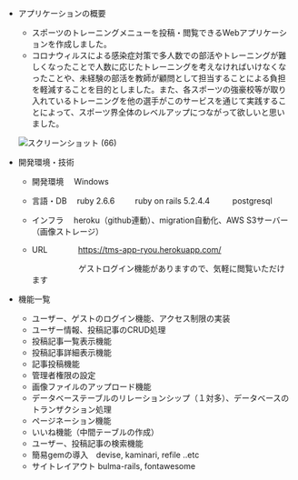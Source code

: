 - アプリケーションの概要
   - スポーツのトレーニングメニューを投稿・閲覧できるWebアプリケーションを作成しました。
   - コロナウィルスによる感染症対策で多人数での部活やトレーニングが難しくなったことで人数に応じたトレーニングを考えなければいけなくなったことや、未経験の部活を教師が顧問として担当することによる負担を軽減することを目的としました。また、各スポーツの強豪校等が取り入れているトレーニングを他の選手がこのサービスを通じて実践することによって、スポーツ界全体のレベルアップにつながって欲しいと思いました。

   ![スクリーンショット (66)](https://user-images.githubusercontent.com/71174687/99245530-111f8700-2847-11eb-87c5-3a9bd99eb9ab.png)

 - 開発環境・技術
   - 開発環境　 Windows
   - 言語・DB　   ruby 2.6.6  　　 ruby on rails 5.2.4.4     &emsp; &emsp; postgresql
   - インフラ　 heroku（github連動）、migration自動化、AWS S3サーバー（画像ストレージ）
   - URL       &emsp;&emsp; &emsp;  https://tms-app-ryou.herokuapp.com/

     &emsp;&emsp; &emsp; &emsp;&emsp;  ゲストログイン機能がありますので、気軽に閲覧いただけます

 - 機能一覧
   - ユーザー、ゲストのログイン機能、アクセス制限の実装
   - ユーザー情報、投稿記事のCRUD処理
   - 投稿記事一覧表示機能
   - 投稿記事詳細表示機能
   - 記事投稿機能
   - 管理者権限の設定
   - 画像ファイルのアップロード機能
   - データベーステーブルのリレーションシップ（１対多）、データベースのトランザクション処理
   - ページネーション機能
   - いいね機能（中間テーブルの作成）
   - ユーザー、投稿記事の検索機能
   - 簡易gemの導入　devise, kaminari, refile ..etc
   - サイトレイアウト bulma-rails, fontawesome
